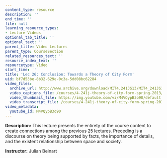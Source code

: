 ```yaml
---
content_type: resource
description: ''
end_time: ''
file: null
learning_resource_types:
- Lecture Videos
optional_tab_title: ''
optional_text: ''
parent_title: Video Lectures
parent_type: CourseSection
related_resources_text: ''
resource_index_text: ''
resourcetype: Video
start_time: ''
title: 'Lec 26: Conclusion: Towards a Theory of City Form'
uid: bf7d53be-8b32-629e-0c3a-5dd08bc62284
video_files:
  archive_url: http://www.archive.org/download/MIT4.241JS13/MIT4_241JS13_lec26_300k.mp4
  video_captions_file: /courses/4-241j-theory-of-city-form-spring-2013/505aece6cf695cceaa4404af92a1e31a_M4VQypB3o90.vtt
  video_thumbnail_file: https://img.youtube.com/vi/M4VQypB3o90/default.jpg
  video_transcript_file: /courses/4-241j-theory-of-city-form-spring-2013/ee549f692e03c2e5f6f6ae373b77f2ef_M4VQypB3o90.pdf
video_metadata:
  youtube_id: M4VQypB3o90
---
```


**Description:** This lecture presents the entirety of the course content to create connections among the previous 25 lectures. Preceding is a discourse on theory being supported by facts, the importance of details, and the existent relationship between space and society.

**Instructor:** Julian Beinart